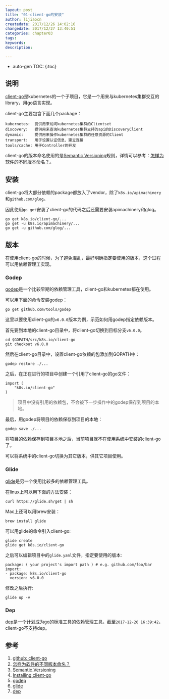 ```yaml
---
layout: post
title: "01-client-go的安装"
author: lijiaocn
createdate: 2017/12/26 14:02:16
changedate: 2017/12/27 13:40:51
categories: chapter03
tags:
keywords:
description: 

---
```


* auto-gen TOC:
{:toc}

## 说明

[client-go][1]是kubernetes的一个子项目，它是一个用来与kubernetes集群交互的library，用go语言实现。

client-go主要包含下面几个package：

	kubernetes:  提供用来访问kubernetes集群的Clientset
	discovery:   提供用来查询kubernetes集群支持的api的DiscoveryClient
	dynamic:     提供用来操作kubernetes集群的任意资源的Client
	transport:   用于设置认证信息、建立连接
	tools/cache: 用于Controller的开发

client-go的版本命名使用的是[Semantic Versioning][3]规则，详情可以参考：[怎样为软件的不同版本命名？][2]。

## 安装

client-go将大部分依赖的package都放入了vendor，除了`k8s.io/apimachinery`和`github.com/glog`。

因此使用`go get`安装了client-go的代码之后还需要安装apimachinery和glog。

	go get k8s.io/client-go/...
	go get -u k8s.io/apimachinery/...
	go get -u github.com/glog/...

## 版本

在使用client-go的时候，为了避免混乱，最好明确指定要使用的版本，这个过程可以用依赖管理工实现。

### Godep

[godep][5]是一个比较早期的依赖管理工具，client-go和kubernetes都在使用。

可以用下面的命令安装godep：

	go get github.com/tools/godep

这里以要使用client-go的`v6.0.0`版本为例，示范如何用godep指定依赖版本。

首先要到本地的client-go目录中，将client-go切换到目标分支`v6.0.0`。

	cd $GOPATH/src/k8s.io/client-go
	git checkout v6.0.0

然后在client-go目录中，设置client-go依赖的包添加到GOPATH中：

	godep restore ./...

之后，在正在进行的项目中创建一个引用了client-go的go文件：

	import (
	    "k8s.io/client-go"
	)

>项目中没有引用的依赖包，不会被下一步操作中的godep保存到项目的本地。

最后，用godep将项目的依赖保存到项目的本地：

	godep save ./...

将项目的依赖保存到项目本地之后，当前项目就不在使用系统中安装的client-go了。

可以将系统中的client-go切换为其它版本，供其它项目使用。

### Glide

[glide][6]是另一个使用比较多的依赖管理工具。

在linux上可以用下面的方法安装：

	curl https://glide.sh/get | sh

Mac上还可以用brew安装：

	brew install glide

可以用glide的命令引入client-go:

	glide create
	glide get k8s.io/client-go

之后可以编辑项目中的`glide.yaml`文件，指定要使用的版本:

	package: ( your project's import path ) # e.g. github.com/foo/bar
	import:
	- package: k8s.io/client-go
	  version: v6.0.0

修改之后执行:

	glide up -v

### Dep

[dep][7]是一个计划成为go的标准工具的依赖管理工具。截至`2017-12-26 16:39:42`，client-go不支持dep。

## 参考

1. [github: client-go][1]
2. [怎样为软件的不同版本命名？][2]
3. [Semantic Versioning][3]
4. [Installing client-go][4]
5. [godep][5]
6. [glide][6]
7. [dep][7]

[1]: https://github.com/kubernetes/client-go  "github: client-go" 
[2]: http://www.lijiaocn.com/%E6%96%B9%E6%B3%95/2017/12/26/sofeware-version-semver.html "怎样为软件的不同版本命名？"
[3]: https://semver.org/ "Semantic Versioning"
[4]: https://github.com/kubernetes/client-go/blob/master/INSTALL.md "Installing client-go"
[5]: https://github.com/tools/godep "godep"
[6]: https://github.com/Masterminds/glide "glide"
[7]: https://github.com/golang/dep  "dep"

